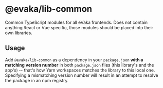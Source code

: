 <!--
SPDX-FileCopyrightText: 2017-2020 City of Espoo

SPDX-License-Identifier: LGPL-2.1-or-later
-->

# @evaka/lib-common

Common TypeScript modules for all eVaka frontends.
Does not contain anything React or Vue specific, those modules
should be placed into their own libraries.

## Usage

Add `@evaka/lib-common` as a dependency in your `package.json`
**with a matching version number** in both `package.json` files
(this library's and the app's) -- that's how Yarn workspaces matches
the library to this local one. Specifying a mismatching version number
will result in an attempt to resolve the package in an npm registry.
